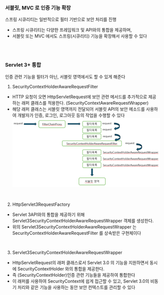 ### 서블릿, MVC 로 인증 기능 확장


스프링 시큐리티는 일반적으로 필터 기반으로 보안 처리를 진행

- 스프링 시큐리티는 다양한 프레임워크 및 API와의 통합을 제공하며,
- 서블릿 또는 MVC 에서도 스프링(시큐리티) 기능을 확장해서 사용할 수 있다

<br>
<br>

### Servlet 3+ 통합
인증 관련 기능을 필터가 아닌, 서블릿 영역에서도 할 수 있게 해준다

1) SecurityContextHolderAwareRequestFilter
- HTTP 요청이 오면 HttpServletRequest에 보안 관련 메서드를 추가적으로 제공하는 래퍼 클래스를 적용한다. (SecurityContextAwareRequestWrapper)
- 해당 래퍼 클래스는 서블릿 영역까지 전달되어 서블릿 API의 보안 메소드를 사용하여 개발자가 인증, 로그인, 로그아웃 등의 작업을 수행할 수 있다
![img.png](img.png)

<br>

2) HttpServlet3RequestFactory
- Servlet 3API와의 통합을 제공하기 위해 Servlet3SecurityContextHolderAwareRequestWrapper 객체를 생성한다.
- 위의 Servlet3SecurityContextHolderAwareRequestWrapper 는 SecurityContextHolderAwareRequestFilter 를 상속받은 구현체이다

<br>

3) Servlet3SecurityContextHolderAwareRequestWrapper
- HttpServletRequest의 래퍼 클래스로서 Servlet 3.0 의 기능을 지원하면서 동시에 SecurityContextHolder 와의 통합을 제공한다.
- 즉 (SecurityContextHolder)인증 관련 기능들을 제공하여 통합한다  
- 이 래퍼를 사용하여 SecurityContext에 쉽게 접근할 수 있고, Servlet 3.0의 비동기 처리와 같은 기능을 사용하는 동안 보안 컨텍스트를 관리할 수 있다



<br>